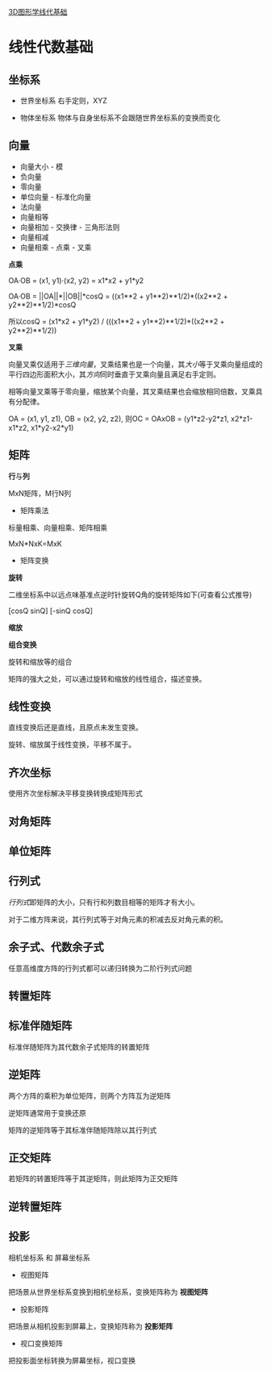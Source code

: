 [3D图形学线代基础](https://zhuanlan.zhihu.com/p/265976702)

# 线性代数基础



## 坐标系

- 世界坐标系
右手定则，XYZ

- 物体坐标系
物体与自身坐标系不会跟随世界坐标系的变换而变化



## 向量

- 向量大小 - 模
- 负向量
- 零向量
- 单位向量 - 标准化向量
- 法向量
- 向量相等
- 向量相加 - 交换律 - 三角形法则
- 向量相减
- 向量相乘 - 点乘 - 叉乘

**点乘**

OA·OB = (x1, y1)·(x2, y2) = x1\*x2 + y1\*y2

OA·OB = ||OA||*||OB||*cosQ = ((x1\*\*2 + y1\*\*2)**1/2)\*((x2\*\*2 + y2\*\*2)**1/2)*cosQ

所以cosQ = (x1\*x2 + y1\*y2) / (((x1\*\*2 + y1\*\*2)**1/2)\*((x2\*\*2 + y2\*\*2)**1/2))

**叉乘**

向量叉乘仅适用于*三维向量*，叉乘结果也是一个向量，其*大小*等于叉乘向量组成的平行四边形面积大小，其*方向*同时垂直于叉乘向量且满足右手定则。

相等向量叉乘等于零向量，缩放某个向量，其叉乘结果也会缩放相同倍数，叉乘具有分配律。

OA = (x1, y1, z1), OB = (x2, y2, z2), 则OC = OAxOB = (y1\*z2-y2\*z1, x2\*z1-x1\*z2, x1\*y2-x2\*y1)



## 矩阵

**行**与**列**

MxN矩阵，M行N列

- 矩阵乘法

标量相乘、向量相乘、矩阵相乘

MxN*NxK=MxK

- 矩阵变换

**旋转**

二维坐标系中以远点味基准点逆时针旋转Q角的旋转矩阵如下(可查看公式推导)

[cosQ sinQ]
[-sinQ cosQ]

**缩放**

**组合变换**

旋转和缩放等的组合

矩阵的强大之处，可以通过旋转和缩放的线性组合，描述变换。



## 线性变换

直线变换后还是直线，且原点未发生变换。

旋转、缩放属于线性变换，平移不属于。



## 齐次坐标

使用齐次坐标解决平移变换转换成矩阵形式



## 对角矩阵

## 单位矩阵

## 行列式

*行列式*即矩阵的大小，只有行和列数目相等的矩阵才有大小。

对于二维方阵来说，其行列式等于对角元素的积减去反对角元素的积。



## 余子式、代数余子式

任意高维度方阵的行列式都可以递归转换为二阶行列式问题

## 转置矩阵

## 标准伴随矩阵

标准伴随矩阵为其代数余子式矩阵的转置矩阵

## 逆矩阵

两个方阵的乘积为单位矩阵，则两个方阵互为逆矩阵

逆矩阵通常用于变换还原

矩阵的逆矩阵等于其标准伴随矩阵除以其行列式

## 正交矩阵

若矩阵的转置矩阵等于其逆矩阵，则此矩阵为正交矩阵

## 逆转置矩阵

## 投影

相机坐标系 和 屏幕坐标系

- 视图矩阵

把场景从世界坐标系变换到相机坐标系，变换矩阵称为 **视图矩阵**

- 投影矩阵

把场景从相机投影到屏幕上，变换矩阵称为 **投影矩阵**

- 视口变换矩阵

把投影面坐标转换为屏幕坐标，视口变换